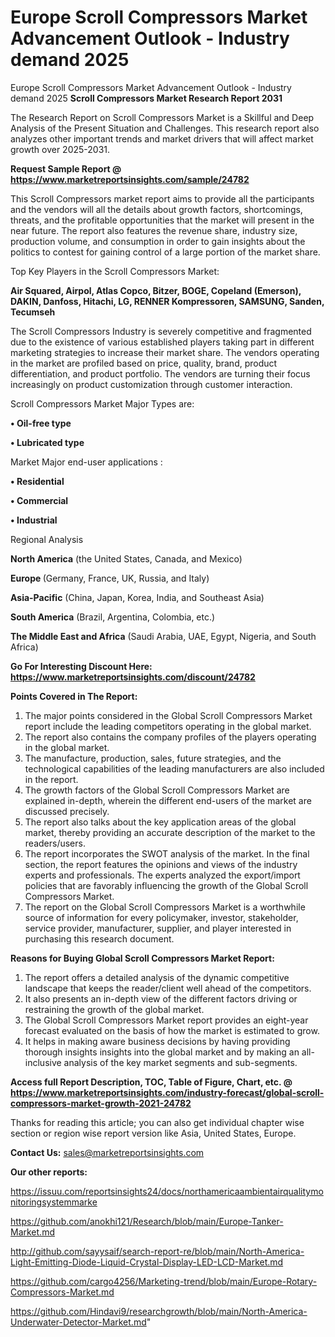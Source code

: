 # Europe Scroll Compressors Market Advancement Outlook - Industry demand 2025
Europe Scroll Compressors Market Advancement Outlook - Industry demand 2025
<strong>Scroll Compressors Market Research Report 2031</strong>

The Research Report on Scroll Compressors Market is a Skillful and Deep Analysis of the Present Situation and Challenges. This research report also analyzes other important trends and market drivers that will affect market growth over 2025-2031.

<strong>Request Sample Report @ <a href=https://www.marketreportsinsights.com/sample/24782>https://www.marketreportsinsights.com/sample/24782</a></strong>

This Scroll Compressors market report aims to provide all the participants and the vendors will all the details about growth factors, shortcomings, threats, and the profitable opportunities that the market will present in the near future. The report also features the revenue share, industry size, production volume, and consumption in order to gain insights about the politics to contest for gaining control of a large portion of the market share.

Top Key Players in the Scroll Compressors Market:

<strong>Air Squared, Airpol, Atlas Copco, Bitzer, BOGE, Copeland (Emerson), DAKIN, Danfoss, Hitachi, LG, RENNER Kompressoren, SAMSUNG, Sanden, Tecumseh</strong>

The Scroll Compressors Industry is severely competitive and fragmented due to the existence of various established players taking part in different marketing strategies to increase their market share. The vendors operating in the market are profiled based on price, quality, brand, product differentiation, and product portfolio. The vendors are turning their focus increasingly on product customization through customer interaction.

Scroll Compressors Market Major Types are:

<strong>• Oil-free type

• Lubricated type</strong>

Market Major end-user applications :

<strong>• Residential

• Commercial

• Industrial</strong>

Regional Analysis

</u><strong><b>North America</b></strong> (the United States, Canada, and Mexico)

<strong><b>Europe </b></strong>(Germany, France, UK, Russia, and Italy)

<strong><b>Asia-Pacific</b></strong> (China, Japan, Korea, India, and Southeast Asia)

<strong><b>South America</b></strong> (Brazil, Argentina, Colombia, etc.)

<strong><b>The Middle East and Africa</b></strong> (Saudi Arabia, UAE, Egypt, Nigeria, and South Africa)

<strong>Go For Interesting Discount Here: <a href=https://www.marketreportsinsights.com/discount/24782>https://www.marketreportsinsights.com/discount/24782</a></strong>

<strong>Points Covered in The Report:</strong>
<ol>
  <li>The major points considered in the Global Scroll Compressors Market report include the leading competitors operating in the global market.</li>
  <li>The report also contains the company profiles of the players operating in the global market.</li>
  <li>The manufacture, production, sales, future strategies, and the technological capabilities of the leading manufacturers are also included in the report.</li>
  <li>The growth factors of the Global Scroll Compressors Market are explained in-depth, wherein the different end-users of the market are discussed precisely.</li>
  <li>The report also talks about the key application areas of the global market, thereby providing an accurate description of the market to the readers/users.</li>
  <li>The report incorporates the SWOT analysis of the market. In the final section, the report features the opinions and views of the industry experts and professionals. The experts analyzed the export/import policies that are favorably influencing the growth of the Global Scroll Compressors Market.</li>
  <li>The report on the Global Scroll Compressors Market is a worthwhile source of information for every policymaker, investor, stakeholder, service provider, manufacturer, supplier, and player interested in purchasing this research document.</li>
</ol>
<strong>Reasons for Buying Global Scroll Compressors Market Report:</strong>

<ol>
  <li>The report offers a detailed analysis of the dynamic competitive landscape that keeps the reader/client well ahead of the competitors.</li>
  <li>It also presents an in-depth view of the different factors driving or restraining the growth of the global market.</li>
  <li>The Global Scroll Compressors Market report provides an eight-year forecast evaluated on the basis of how the market is estimated to grow.</li>
  <li>It helps in making aware business decisions by having providing thorough insights insights into the global market and by making an all-inclusive analysis of the key market segments and sub-segments.</li>
</ol>
<strong>Access full Report Description, TOC, Table of Figure, Chart, etc. @ <a href=https://www.marketreportsinsights.com/industry-forecast/global-scroll-compressors-market-growth-2021-24782>https://www.marketreportsinsights.com/industry-forecast/global-scroll-compressors-market-growth-2021-24782</a></strong>


Thanks for reading this article; you can also get individual chapter wise section or region wise report version like Asia, United States, Europe.

<strong>Contact Us:</strong>
sales@marketreportsinsights.com

<strong>Our other reports:</strong>

<a href=https://issuu.com/reportsinsights24/docs/northamericaambientairqualitymonitoringsystemmarke>https://issuu.com/reportsinsights24/docs/northamericaambientairqualitymonitoringsystemmarke</a>

<a href=https://github.com/anokhi121/Research/blob/main/Europe-Tanker-Market.md>https://github.com/anokhi121/Research/blob/main/Europe-Tanker-Market.md</a>

<a href=http://github.com/sayysaif/search-report-re/blob/main/North-America-Light-Emitting-Diode-Liquid-Crystal-Display-LED-LCD-Market.md>http://github.com/sayysaif/search-report-re/blob/main/North-America-Light-Emitting-Diode-Liquid-Crystal-Display-LED-LCD-Market.md</a>

<a href=https://github.com/cargo4256/Marketing-trend/blob/main/Europe-Rotary-Compressors-Market.md>https://github.com/cargo4256/Marketing-trend/blob/main/Europe-Rotary-Compressors-Market.md</a>

<a href=https://github.com/Hindavi9/researchgrowth/blob/main/North-America-Underwater-Detector-Market.md>https://github.com/Hindavi9/researchgrowth/blob/main/North-America-Underwater-Detector-Market.md</a>"
